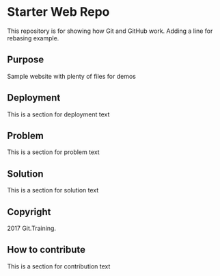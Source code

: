 # Starter Web Repo

This repository is for showing how Git and GitHub work. Adding a line for rebasing example.

## Purpose

Sample website with plenty of files for demos

## Deployment

This is a section for deployment text

## Problem

This is a section for problem text

## Solution

This is a section for solution text

## Copyright

2017 Git.Training.

## How to contribute

This is a section for contribution text